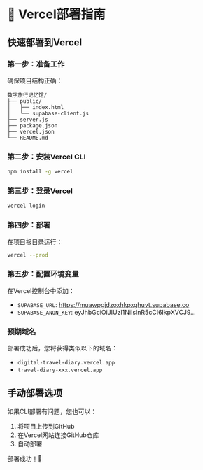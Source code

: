 # 🚀 Vercel部署指南

## 快速部署到Vercel

### 第一步：准备工作
确保项目结构正确：
```
数字旅行记忆馆/
├── public/
│   ├── index.html
│   └── supabase-client.js
├── server.js
├── package.json
├── vercel.json
└── README.md
```

### 第二步：安装Vercel CLI
```bash
npm install -g vercel
```

### 第三步：登录Vercel
```bash
vercel login
```

### 第四步：部署
在项目根目录运行：
```bash
vercel --prod
```

### 第五步：配置环境变量
在Vercel控制台中添加：
- `SUPABASE_URL`: https://muawpgjdzoxhkpxghuvt.supabase.co
- `SUPABASE_ANON_KEY`: eyJhbGciOiJIUzI1NiIsInR5cCI6IkpXVCJ9...

### 预期域名
部署成功后，您将获得类似以下的域名：
- `digital-travel-diary.vercel.app`
- `travel-diary-xxx.vercel.app`

## 手动部署选项

如果CLI部署有问题，您也可以：

1. 将项目上传到GitHub
2. 在Vercel网站连接GitHub仓库
3. 自动部署

部署成功！🎉
